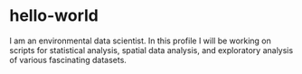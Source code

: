 # hello-world
I am an environmental data scientist. In this profile I will be working on scripts for statistical analysis, spatial data analysis, and exploratory analysis of various fascinating datasets.


